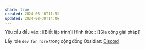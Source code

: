 ```yaml
---
share: true
created: 2024-08-16T11:52
updated: 2024-08-30T14:06
---
```

Yêu cầu đầu vào:: [[Biết lập trình]]
Hình thức:: [[Gia công giải pháp]]

Lấy role `dev for hire` trong cộng đồng Obsidian: [Discord](https://discord.com/channels/686053708261228577/840286264964022302/860627666100551721)